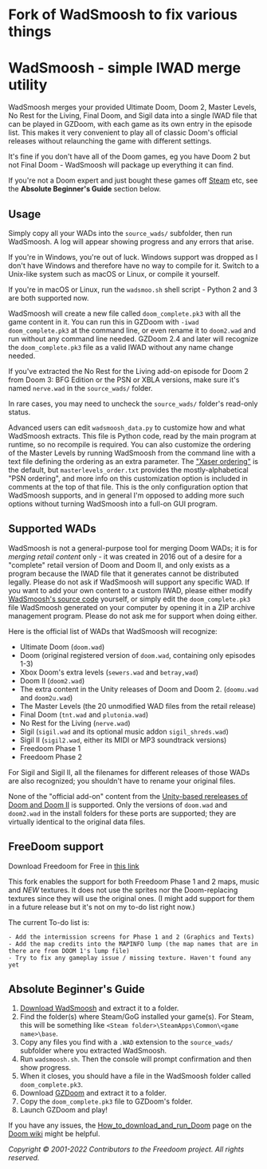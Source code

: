# Fork of WadSmoosh to fix various things

# WadSmoosh - simple IWAD merge utility

WadSmoosh merges your provided Ultimate Doom, Doom 2, Master Levels, No Rest for the Living, Final Doom, and Sigil data into a single IWAD file that can be played in GZDoom, with each game as its own entry in the episode list. This makes it very convenient to play all of classic Doom's official releases without relaunching the game with different settings.

It's fine if you don't have all of the Doom games, eg you have Doom 2 but not Final Doom - WadSmoosh will package up everything it can find.

If you're not a Doom expert and just bought these games off [Steam](http://store.steampowered.com/sub/18397/) etc, see the **Absolute Beginner's Guide** section below.

## Usage

Simply copy all your WADs into the `source_wads/` subfolder, then run WadSmoosh. A log will appear showing progress and any errors that arise.

If you're in Windows, you're out of luck. Windows support was dropped as I don't have Windows and therefore have no way to compile for it. 
Switch to a Unix-like system such as macOS or Linux, or compile it yourself.

If you're in macOS or Linux, run the `wadsmoo.sh` shell script - Python 2 and 3 are both supported now.

WadSmoosh will create a new file called `doom_complete.pk3` with all the game content in it. You can run this in GZDoom with `-iwad doom_complete.pk3` at the command line, or even rename it to `doom2.wad` and run without any command line needed. GZDoom 2.4 and later will recognize the `doom_complete.pk3` file as a valid IWAD without any name change needed.

If you've extracted the No Rest for the Living add-on episode for Doom 2 from Doom 3: BFG Edition or the PSN or XBLA versions, make sure it's named `nerve.wad` in the `source_wads/` folder.

In rare cases, you may need to uncheck the `source_wads/` folder's read-only status.

Advanced users can edit `wadsmoosh_data.py` to customize how and what WadSmoosh extracts. This file is Python code, read by the main program at runtime, so no recompile is required. You can also customize the ordering of the Master Levels by running WadSmoosh from the command line with a text file defining the ordering as an extra parameter. The ["Xaser ordering"](https://forum.zdoom.org/viewtopic.php?p=634600#p634600) is the default, but `masterlevels_order.txt` provides the mostly-alphabetical "PSN ordering", and more info on this customization option is included in comments at the top of that file. This is the only configuration option that WadSmoosh supports, and in general I'm opposed to adding more such options without turning WadSmoosh into a full-on GUI program.

## Supported WADs

WadSmoosh is not a general-purpose tool for merging Doom WADs; it is for *merging retail content* only - it was created in 2016 out of a desire for a "complete" retail version of Doom and Doom II, and only exists as a program because the IWAD file that it generates cannot be distributed legally. Please do not ask if WadSmoosh will support any specific WAD. If you want to add your own content to a custom IWAD, please either modify [WadSmoosh's source code](https://heptapod.host/jp-lebreton/wadsmoosh) yourself, or simply edit the `doom_complete.pk3` file WadSmoosh generated on your computer by opening it in a ZIP archive management program. Please do not ask me for support when doing either.

Here is the official list of WADs that WadSmoosh will recognize:
- Ultimate Doom (`doom.wad`)
- Doom (original registered version of `doom.wad`, containing only episodes 1-3)
- Xbox Doom's extra levels (`sewers.wad` and `betray,wad`)
- Doom II (`doom2.wad`)
- The extra content in the Unity releases of Doom and Doom 2. (`doomu.wad` and `doom2u.wad`)
- The Master Levels (the 20 unmodified WAD files from the retail release)
- Final Doom (`tnt.wad` and `plutonia.wad`)
- No Rest for the Living (`nerve.wad`)
- Sigil (`sigil.wad` and its optional music addon `sigil_shreds.wad`)
- Sigil II (`sigil2.wad`, either its MIDI or MP3 soundtrack versions)
- Freedoom Phase 1
- Freedoom Phase 2

For Sigil and Sigil II, all the filenames for different releases of those WADs are also recognized; you shouldn't have to rename your original files.

None of the "official add-on" content from the [Unity-based rereleases of Doom and Doom II](https://doomwiki.org/wiki/Doom_Classic_Unity_port) is supported. Only the versions of `doom.wad` and `doom2.wad` in the install folders for these ports are supported; they are virtually identical to the original data files.

## FreeDoom support

Download Freedoom for Free in [this link](https://freedoom.github.io/download.html)

This fork enables the support for both Freedoom Phase 1 and 2 maps, music and *NEW* textures. It does not use the sprites nor the Doom-replacing textures since they will use the original ones. (I might add support for them in a future release but it's not on my to-do list right now.)

The current To-do list is:

    - Add the intermission screens for Phase 1 and 2 (Graphics and Texts)
    - Add the map credits into the MAPINFO lump (the map names that are in there are from DOOM 1's lump file)
    - Try to fix any gameplay issue / missing texture. Haven't found any yet

## Absolute Beginner's Guide

1. [Download WadSmoosh](https://jp.itch.io/wadsmoosh) and extract it to a folder.
2. Find the folder(s) where Steam/GoG installed your game(s). For Steam, this will be something like `<Steam folder>\SteamApps\Common\<game name>\base`.
3. Copy any files you find with a `.WAD` extension to the `source_wads/` subfolder where you extracted WadSmoosh.
4. Run `wadsmoosh.sh`. Then the console will prompt confirmation and then show progress.
5. When it closes, you should have a file in the WadSmoosh folder called `doom_complete.pk3`.
6. Download [GZDoom](http://gzdoom.drdteam.org) and extract it to a folder.
7. Copy the `doom_complete.pk3` file to GZDoom's folder.
8. Launch GZDoom and play!

If you have any issues, the [How_to_download_and_run_Doom](http://doomwiki.org/wiki/How_to_download_and_run_Doom) page on the [Doom wiki](http://doomwiki.org) might be helpful.

_Copyright © 2001-2022 Contributors to the Freedoom project. All rights reserved._
